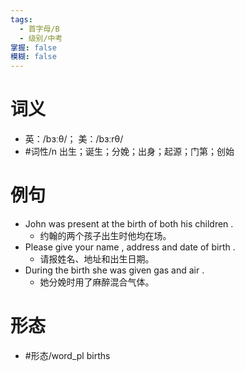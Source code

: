 ```yaml
---
tags:
  - 首字母/B
  - 级别/中考
掌握: false
模糊: false
---
```

# 词义
- 英：/bɜːθ/； 美：/bɜːrθ/
- #词性/n  出生；诞生；分娩；出身；起源；门第；创始
# 例句
- John was present at the birth of both his children .
	- 约翰的两个孩子出生时他均在场。
- Please give your name , address and date of birth .
	- 请报姓名、地址和出生日期。
- During the birth she was given gas and air .
	- 她分娩时用了麻醉混合气体。
# 形态
- #形态/word_pl births
